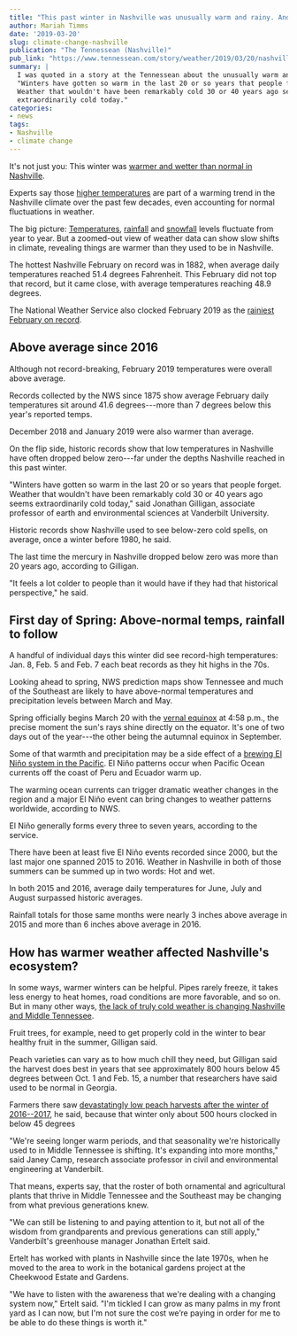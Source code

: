 ```yaml
---
title: "This past winter in Nashville was unusually warm and rainy. And it looks like spring will be, too."
author: Mariah Timms
date: '2019-03-20'
slug: climate-change-nashville
publication: "The Tennessean (Nashville)"
pub_link: "https://www.tennessean.com/story/weather/2019/03/20/nashville-weather-spring-winter-el-nino-shift/3146473002/"
summary: |
  I was quoted in a story at the Tennessean about the unusually warm and wet winter in 2018--19:
  "Winters have gotten so warm in the last 20 or so years that people forget. 
  Weather that wouldn't have been remarkably cold 30 or 40 years ago seems 
  extraordinarily cold today."
categories: 
- news
tags:
- Nashville
- climate change
---
```

It's not just you: This winter was 
[warmer and wetter than normal in Nashville](https://www.tennessean.com/story/news/2019/02/21/nashville-weather-rain-may-break-february-record-flood-concerns/2936450002/). 

Experts say those 
[higher temperatures](https://www.tennessean.com/story/news/2019/02/14/tennessee-weather-el-nino-to-bring-higher-than-normal-temperatures/2868213002/) 
are part of a warming trend in the Nashville climate over the past few decades, 
even accounting for normal fluctuations in weather. 

The big picture: 
[Temperatures](https://www.tennessean.com/story/news/2019/02/14/tennessee-weather-el-nino-to-bring-higher-than-normal-temperatures/2868213002/),
[rainfall](https://www.tennessean.com/story/news/2019/02/23/nashville-braces-severe-storms-may-cap-record-breaking-rainfall/2960994002/) 
and 
[snowfall](https://www.tennessean.com/story/news/local/2018/12/23/christmas-weather-forecast-tennessee-2018-rain-snow-sun/2401548002/) 
levels fluctuate from year to year. But a zoomed-out view of weather data can 
show slow shifts in climate, revealing things are warmer than they used to be 
in Nashville. 

The hottest Nashville February on record was in 1882, when average daily 
temperatures reached 51.4 degrees Fahrenheit. This February did not top that 
record, but it came close, with average temperatures reaching 48.9 degrees.

The National Weather Service also clocked February 2019 as the 
[rainiest February on record](https://www.tennessean.com/story/news/2019/02/21/nashville-weather-rain-may-break-february-record-flood-concerns/2936450002/). 

## Above average since 2016

Although not record-breaking, February 2019 temperatures were overall above 
average.

Records collected by the NWS since 1875 show average February daily 
temperatures sit around 41.6 degrees---more than 7 degrees below this year's 
reported temps. 

December 2018 and January 2019 were also warmer than average. 

On the flip side, historic records show that low temperatures in Nashville have 
often dropped below zero---far under the depths Nashville reached in this past 
winter. 

"Winters have gotten so warm in the last 20 or so years that people forget. 
Weather that wouldn't have been remarkably cold 30 or 40 years ago seems 
extraordinarily cold today," said Jonathan Gilligan, associate professor of 
earth and environmental sciences at Vanderbilt University. 

Historic records show Nashville used to see below-zero cold spells, on average, 
once a winter before 1980, he said.

The last time the mercury in Nashville dropped below zero was more than 20 years 
ago, according to Gilligan. 

"It feels a lot colder to people than it would have if they had that historical 
perspective," he said. 

## First day of Spring: Above-normal temps, rainfall to follow 

A handful of individual days this winter did see record-high temperatures: 
Jan. 8, Feb. 5 and Feb. 7 each beat records as they hit highs in the 70s. 

Looking ahead to spring, NWS prediction maps show Tennessee and much of the 
Southeast are likely to have above-normal temperatures and precipitation levels 
between March and May.

Spring officially begins March 20 with the 
[vernal equinox](https://www.tennessean.com/story/news/nation/2019/03/18/spring-equinox-super-moon-worm-moon-astronomy-fun-wednesday/3201993002/) 
at 4:58 p.m., the 
precise moment the sun's rays shine directly on the equator. It's one of two 
days out of the year---the other being the autumnal equinox in September.  

Some of that warmth and precipitation may be a side effect of a 
[brewing El Ni&ntilde;o system in the Pacific](https://www.tennessean.com/story/news/2019/02/14/tennessee-weather-el-nino-to-bring-higher-than-normal-temperatures/2868213002/).
El Ni&ntilde;o patterns occur when Pacific 
Ocean currents off the coast of Peru and Ecuador warm up.

The warming ocean currents can trigger dramatic weather changes in the region 
and a major El Ni&ntilde;o event can bring changes to weather patterns worldwide, 
according to NWS. 

El Ni&ntilde;o generally forms every three to seven years, according to the service.

There have been at least five El Ni&ntilde;o events recorded since 2000, but 
the last major one spanned 2015 to 2016. Weather in Nashville in both of those 
summers can be summed up in two words: Hot and wet. 

In both 2015 and 2016, average daily temperatures for June, July and August 
surpassed historic averages. 

Rainfall totals for those same months were nearly 3 inches above average in 
2015 and more than 6 inches above average in 2016.

## How has warmer weather affected Nashville's ecosystem?

In some ways, warmer winters can be helpful. Pipes rarely freeze, it takes less 
energy to heat homes, road conditions are more favorable, and so on. But in many 
other ways, 
[the lack of truly cold weather is changing Nashville and Middle Tennessee](https://www.tennessean.com/story/news/2019/02/25/nashville-landslide-i-24-tdot-rain-damage/2980136002/). 

Fruit trees, for example, need to get properly cold in the winter to bear 
healthy fruit in the summer, Gilligan said. 

Peach varieties can vary as to how much chill they need, but Gilligan said the 
harvest does best in years that see approximately 800 hours below 45 degrees 
between Oct. 1 and Feb. 15, a number that researchers have said used to be 
normal in Georgia.

Farmers there saw 
[devastatingly low peach harvests after the winter of 2016--2017](http://newswire.caes.uga.edu/story.html?storyid=6416&story=Peach%20Crop), 
he said, because that winter only about 500 hours clocked in below 
45 degrees

"We're seeing longer warm periods, and that seasonality we're historically used 
to in Middle Tennessee is shifting. It's expanding into more months," said 
Janey Camp, research associate professor in civil and environmental engineering 
at Vanderbilt. 

That means, experts say, that the roster of both ornamental and agricultural 
plants that thrive in Middle Tennessee and the Southeast may be changing from 
what previous generations knew.

"We can still be listening to and paying attention to it, but not all of the 
wisdom from grandparents and previous generations can still apply," 
Vanderbilt's greenhouse manager Jonathan Ertelt said.

Ertelt has worked with plants in Nashville since the late 1970s, when he moved 
to the area to work in the botanical gardens project at the Cheekwood Estate 
and Gardens. 

"We have to listen with the awareness that we're dealing with a changing system 
now," Ertelt said. "I'm tickled I can grow as many palms in my front yard as I 
can now, but I'm not sure the cost we’re paying in order for me to be able to 
do these things is worth it."

